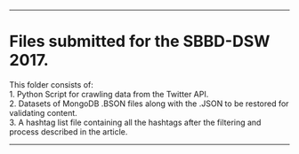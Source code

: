 <hr>

# Files submitted for the SBBD-DSW 2017.

<p> This folder consists of: <br>
1. Python Script for crawling data from the Twitter API. <br>
2. Datasets of MongoDB .BSON files along with the .JSON to be restored for validating content. <br>
3. A hashtag list file containing all the hashtags after the filtering and process described in the article. <br>
</p>

<hr>